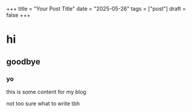 +++
title = "Your Post Title"
date = "2025-05-26"
tags = ["post"]
draft = false
+++
# hi
## goodbye

### yo
this is some content for my blog

not too sure what to write tbh